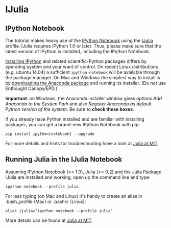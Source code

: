 # IJulia

## IPython Notebook
The tutorial makes heavy use of the [IPython Notebook](http://ipython.org/notebook.html) using the 
[IJulia](https://github.com/JuliaLang/IJulia.jl) profile. IJulia requires IPython 1.0 or later. 
Thus, please make sure that the latest version of IPython is installed, including the IPython Notebook. 

[Installing IPython](http://ipython.org/install.html) and related scientific-Python packages 
differs by operating system and your want of control. On recent Linux distributions (e.g. ubuntu 14.04)
a sufficient `ipython-notebook` will be available through the package manager. On Mac and Windows the 
simplest way to install is by [downloading the Anaconda package](http://continuum.io/downloads) and 
running its installer. (Do *not* use Enthought Canopy/EPD.)

**Important**: on Windows, the Anaconda installer window gives options *Add Anaconda to the System Path* and also *Register Anaconda as default Python version of the system*.  Be sure to **check these boxes**.

If you already have Python installed and are familiar with installing packages, you can get a brand-new
IPython Notebook with pip:

```Shell
pip install ipython[notebook] --upgrade
```

For more details and hints for troubleshooting have a look at [Julia at MIT](https://github.com/stevengj/julia-mit/blob/master/README.md#installing-julia-and-ijulia)


## Running Julia in the IJulia Notebook
Assuming IPython Notebook (>= 1.0), Julia (>= 0.2) and the Julia Package IJulia are installed and working, 
open up the command line and type:

```Shell
ipython notebook --profile julia
```

For less typing (on Mac and Linux) it's handy to create an alias in .bash_profile (Mac) or .bashrc (Linux):
```Shell
alias ijulia="ipython notebook --profile julia"
```

More details can be found at [Julia at MIT](https://github.com/stevengj/julia-mit/blob/master/README.md#running-julia-in-the-ijulia-notebook).
